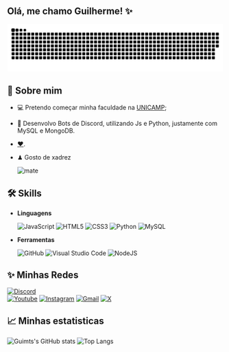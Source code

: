 ## Olá, me chamo Guilherme! ✨
  <picture><img alt="cobrinha" src="https://raw.githubusercontent.com/Guimts16/Guimts16/main/github-user-contribution.svg"></picture>


## 👤 Sobre mim 
- 💻 Pretendo começar minha faculdade na [UNICAMP](https://unicamp.br/);
- 🤖 Desenvolvo Bots de Discord, utilizando Js e Python, justamente com MySQL e MongoDB.
- [❤️](https://www.instagram.com/lohloh_lima/).
- ♟ Gosto de xadrez
  
  <picture><img alt="mate" src="https://images.chesscomfiles.com/uploads/v1/images_users/tiny_mce/SamCopeland/phpuTejFE.gif" width="150" height="150"></picture>
## 🛠 Skills
- **Linguagens**

  ![JavaScript](https://img.shields.io/badge/JavaScript-%23F7DF1E.svg?style=for-the-badge&logo=javascript&logoColor=black)
  ![HTML5](https://img.shields.io/badge/HTML5-%23E34F26.svg?style=for-the-badge&logo=html5&logoColor=white)
  ![CSS3](https://img.shields.io/badge/CSS3-%231572B6.svg?style=for-the-badge&logo=css3&logoColor=white)
  ![Python](https://img.shields.io/badge/python-3670A0?style=for-the-badge&logo=python&logoColor=ffdd54)
  ![MySQL](https://img.shields.io/badge/MySQL-00000F?style=for-the-badge&logo=mysql&logoColor=white)

  
- **Ferramentas**
  
  ![GitHub](https://img.shields.io/badge/GitHub%20-%23121011.svg?style=for-the-badge&logo=github&logoColor=white)
  ![Visual Studio Code](https://img.shields.io/badge/Visual%20Studio%20Code%20-%23007ACC.svg?style=for-the-badge&logo=visual-studio-code&logoColor=white)
  ![NodeJS](https://img.shields.io/badge/node.js-6DA55F?style=for-the-badge&logo=node.js&logoColor=white)

## ✨ Minhas Redes 
  [![Discord](https://img.shields.io/badge/Discord-7289DA?style=for-the-badge&logo=discord&logoColor=white)](https://discord.com/channels/@guimts/)  
  [![Youtube](https://img.shields.io/badge/YouTube-FF0000?style=for-the-badge&logo=youtube&logoColor=white)](https://www.youtube.com/channel/UCGhR7oqV65kYyj5hQWMY8WQ)
  [![Instagram](https://img.shields.io/badge/-Instagram-%23E4405F?style=for-the-badge&logo=instagram&logoColor=white)](https://www.instagram.com/_guihmts_/)
  [![Gmail](https://img.shields.io/badge/Gmail-333333?style=for-the-badge&logo=gmail&logoColor=red)](mailto:mtsguilherme991@gmail.com)
  [![X](https://img.shields.io/badge/X-000?style=for-the-badge&logo=x)](https://x.com/Guimtse)


## 📈 **Minhas estatisticas**

![Guimts's GitHub stats](https://github-readme-stats.vercel.app/api?username=Guimts16&show_icons=true&theme=radical)
![Top Langs](https://github-readme-stats.vercel.app/api/top-langs/?username=Guimts16&layout=compact&theme=radical)
